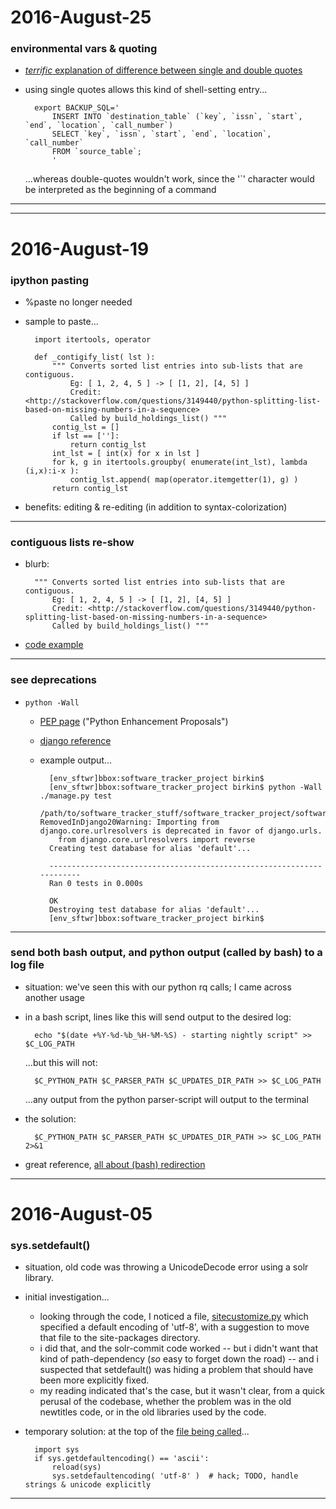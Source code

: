 2016-August-25
==============

### environmental vars & quoting

- [_terrific_ explanation of difference between single and double quotes](http://stackoverflow.com/a/13819996)

- using single quotes allows this kind of shell-setting entry...

        export BACKUP_SQL='
            INSERT INTO `destination_table` (`key`, `issn`, `start`, `end`, `location`, `call_number`)
            SELECT `key`, `issn`, `start`, `end`, `location`, `call_number`
            FROM `source_table`;
            '

    ...whereas double-quotes wouldn't work, since the '`' character would be interpreted as the beginning of a command


---

---


2016-August-19
==============

### ipython pasting

- %paste no longer needed

- sample to paste...

        import itertools, operator

        def _contigify_list( lst ):
            """ Converts sorted list entries into sub-lists that are contiguous.
                Eg: [ 1, 2, 4, 5 ] -> [ [1, 2], [4, 5] ]
                Credit: <http://stackoverflow.com/questions/3149440/python-splitting-list-based-on-missing-numbers-in-a-sequence>
                Called by build_holdings_list() """
            contig_lst = []
            if lst == ['']:
                return contig_lst
            int_lst = [ int(x) for x in lst ]
            for k, g in itertools.groupby( enumerate(int_lst), lambda (i,x):i-x ):
                contig_lst.append( map(operator.itemgetter(1), g) )
            return contig_lst

- benefits: editing & re-editing (in addition to syntax-colorization)

---


### contiguous lists re-show

- blurb:

        """ Converts sorted list entries into sub-lists that are contiguous.
            Eg: [ 1, 2, 4, 5 ] -> [ [1, 2], [4, 5] ]
            Credit: <http://stackoverflow.com/questions/3149440/python-splitting-list-based-on-missing-numbers-in-a-sequence>
            Called by build_holdings_list() """

- [code example](https://github.com/birkin/rapid_exports/blob/9b53a07c956886156e091832b6b87ea34376f4b9/rapid_app/models.py#L377-L389)


---


### see deprecations

- `python -Wall`

    - [PEP page](https://www.python.org/dev/peps/pep-0230/) ("Python Enhancement Proposals")

    - [django reference](https://docs.djangoproject.com/en/1.10/howto/upgrade-version/)

    - example output...

            [env_sftwr]bbox:software_tracker_project birkin$
            [env_sftwr]bbox:software_tracker_project birkin$ python -Wall ./manage.py test
            /path/to/software_tracker_stuff/software_tracker_project/software_tracker/models.py:6: RemovedInDjango20Warning: Importing from django.core.urlresolvers is deprecated in favor of django.urls.
              from django.core.urlresolvers import reverse
            Creating test database for alias 'default'...

            ----------------------------------------------------------------------
            Ran 0 tests in 0.000s

            OK
            Destroying test database for alias 'default'...
            [env_sftwr]bbox:software_tracker_project birkin$

---


### send both bash output, and python output (called by bash) to a log file

- situation: we've seen this with our python rq calls; I came across another usage

- in a bash script, lines like this will send output to the desired log:

        echo "$(date +%Y-%d-%b_%H-%M-%S) - starting nightly script" >> $C_LOG_PATH

    ...but this will not:

        $C_PYTHON_PATH $C_PARSER_PATH $C_UPDATES_DIR_PATH >> $C_LOG_PATH

    ...any output from the python parser-script will output to the terminal

- the solution:

        $C_PYTHON_PATH $C_PARSER_PATH $C_UPDATES_DIR_PATH >> $C_LOG_PATH 2>&1

- great reference, [all about (bash) redirection](http://tldp.org/HOWTO/Bash-Prog-Intro-HOWTO-3.html)

---


2016-August-05
==============

### sys.setdefault()

- situation, old code was throwing a UnicodeDecode error using a solr library.

- initial investigation...
    - looking through the code, I noticed a file, [sitecustomize.py](https://github.com/birkin/kochief_titles_project/blob/481e93136ba18ba0ccdee7d01af925c2a355cb6d/kochief/pylib/sitecustomize.py) which specified a default encoding of 'utf-8', with a suggestion to move that file to the site-packages directory.
    - i did that, and the solr-commit code worked -- but i didn't want that kind of path-dependency (_so_ easy to forget down the road) -- and i suspected that setdefault() was hiding a problem that should have been more explicitly fixed.
    - my reading indicated that's the case, but it wasn't clear, from a quick perusal of the codebase, whether the problem was in the old newtitles code, or in the old libraries used by the code.

- temporary solution: at the top of the [file being called](https://github.com/birkin/kochief_titles_project/blob/3d96ce1507c841ddf9aa8db23e10b96cebf9a3ec/kochief/discovery/parsers/brown_marc.py#L3-L6)...

        import sys
        if sys.getdefaultencoding() == 'ascii':
            reload(sys)
            sys.setdefaultencoding( 'utf-8' )  # hack; TODO, handle strings & unicode explicitly

---
